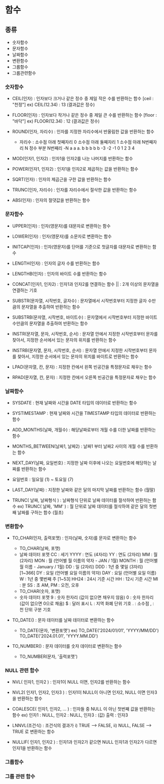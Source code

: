 # 함수

## 종류
- 숫자함수
- 문자함수
- 날짜함수
- 변환함수
- 그룹함수
- 그룹관련함수 

### 숫자함수
- CEIL(인자)    : 인자보다 크거나 같은 정수 중 제일 작은 수를 반환하는 함수
  [ceil : "천정"]   ex) CEIL(12.34) : 13    (결과값은 정수)

- FLOOR(인자)    : 인자보다 작거나 같은 정수 중 제일 큰 수를 반환하는 함수
  [floor : "바닥"]   ex) FLOOR(12.34) : 12    (결과값은 정수)

- ROUND(인자, 자리수)   : 인자를 지정한 자리수에서 반올림한 값을 반환하는 함수
    * 자리수  : 소수점 아래 첫째자리 0
               소수점 아래 둘째자리  1
               소수점 아래 N번째자리 N
               정수 부분 N번째리 -N
               a  a   a. b b b b b 
               -3 -2 -1  0 1 2 3 4

- MOD(인자1, 인자2)     : 인자1을 인자2를 나눈 나머지를 반환하는 함수
- POWER(인자1, 인자2)   : 인자1을 인자2로 제곱하는 값을 반환하는 함수
- SQRT(인자)            : 인자의 제곱근을 구한 값을 반환하는 함수
- TRUNC(인자, 자리수)   : 인자를 자리수에서 절삭한 값을 반환하는 함수
- ABS(인자)             : 인자의 절댓값을 반환하는 함수

### 문자함수
- UPPER(인자)           : 인자(영문자)를 대문자로 변환하는 함수
- LOWER(인자)           : 인자(영문자)를 소문자로 변환하는 함수
- INITCAP(인자)         : 인자(영문자)를 단어를 기준으로 첫글자를 대문자로 변환하는 함수

- LENGTH(인자)          : 인자의 글자 수를 반환하는 함수
- LENGTHB(인자)         : 인자의 바이트 수를 반환하는 함수

- CONCAT(인자1, 인자2)  : 인자1과 인자2를 연결하는 함수
    ||                  : 2개 이상의 문자열을 연결하는 기호

- SUBSTR(문자열, 시작번호, 글자수)
  : 문자열에서 시작번호부터 지정한 글자 수만큼의 문자열을 추출하여 반환하는 함수

- SUBSTRB(문자열, 시작번호, 바이트수)
  : 문자열에서 시작번호부터 지정한 바이트 수만큼의 문자열을 추출하여 반환하는 함수

- INSTR(문자열, 문자, 시작번호, 순서)
  : 문자열 안에서 지정한 시작번호부터 문자를 찾아서,
    지정한 순서에서 있는 문자의 위치를 반환하는 함수
      
- INSTRB(문자열, 문자, 시작번호, 순서)
  : 문자열 안에서 지정한 시작번호부터 문자를 찾아서,
    지정한 순서에서 있는 문자의 위치를 바이트로 반환하는 함수

- LPAD(문자열, 칸, 문자)    : 지정한 칸에서 왼쪽 빈공간을 특정문자로 채우는 함수
- RPAD(문자열, 칸, 문자)    : 지정한 칸에서 오른쪽 빈공간을 특정문자로 채우는 함수




### 날짜함수
- SYSDATE
 : 현재 날짜와 시간을 DATE 타입의 데이터로 반환하는 함수

- SYSTIMESTAMP
 : 현재 날짜와 시간을 TIMESTAMP 타입의 데이터로 반환하는 함수

- ADD_MONTHS(날짜, 개월수)
 : 해당날짜로부터 개월 수를 더한 날짜를 반환하는 함수

- MONTHS_BETWEEN(날짜1, 날짜2)
 : 날짜1 부터 날짜2 사이의 개월 수를 반환하는 함수

- NEXT_DAY(날짜, 요일번호)
 : 지정한 날짜 이후에 나오는 요일번호에 해당하는 날짜를 반환하는 함수
 * 요일번호 : 일요일 (1) ~ 토요일 (7)

- LAST_DAY(날짜)
 : 지정한 날짜와 같은 달의 마지막 날짜를 반환하는 함수 (월말)

- TRUNC( 날짜, 날짜형식 ) 
 : 날짜형식 단위로 날짜 데이터를 절삭하여 반환하는 함수
 ex) TRUNC( 날짜, 'MM' )
     : 월 단위로 날짜 데이터를 절삭하여 같은 달의 첫번째 날짜를 구하는 함수 (월초)




### 변환함수

- TO_CHAR(인자, 출력포맷)   : 인자(날짜, 숫자)를 문자로 변환하는 함수

  * TO_CHAR(날짜, 포맷)
  - 날짜 데이터 포맷
    CC          :       세기
    YYYY        :       연도 (4자리)
    YY          :       연도 (2자리)
    MM          :       월 (2자리)
    MON         :       월 (언어별 월 이름의 약자 - JAN / 1월)
    MONTH       :       월 (언어별 월 이름 - January / 1월)
    DD          :       일 (2자리)
    DDD         :       1년 중 몇일 (3자리) [1~366]
    DY          :       요일 (언어별 요일 이름의 약자)
    DAY         :       요일 (언어별 요일 이름)
    W           :       1년 중 몇번째 주 [1~53]
    HH24        :       24시 기준 시간
    HH          :       12시 기준 시간
    MI          :       분
    SS          :       초
    AM, PM      :       오전, 오후

  * TO_CHAR(숫자, 포맷)
  - 숫자 데이터 포맷
    9           :         숫자 한자리 (값이 없으면 채우지 않음)
    0           :         숫자 한자리 (값이 없으면 0으로 채움)
    $           :         달러 표시
    L           :         지역 화폐 단위 기호
    .           :         소수점
    ,           :         천 단위 구분 기호

- TO_DATE()         : 문자 데이터를 날짜 데이터로 변환하는 함수
  * TO_DATE(문자, '변환포맷')
    ex) TO_DATE('2024/01/01', 'YYYY/MM/DD')
        TO_DATE('2024.01.01', 'YYYY.MM.DD')

- TO_NUMBER()       : 문자 데이터를 숫자 데이터로 변환하는 함수
  * TO_NUMBER(문자, '출력포맷')


### NULL 관련 함수
- NVL( 인자1, 인자2 )
  : 인자1이 NULL 이면, 인자2를 반환하는 함수

- NVL2( 인자1, 인자2, 인자3 )
  : 인자1이 NULL이 아니면 인자2, NULL 이면 인자3을 반환하는 함수

- COALESCE( 인자1, 인자2, ... )
  : 인자들 중 NULL 이 아닌 첫번째 값을 반환하는 함수
     ex) 인자1 : NULL, 인자2 : NULL, 인자3 : (값)
         출력 : 인자3

- LNNVL(조건식)
  : 조건식의 결과가
    i) TRUE --> FALSE, 
    ii) NULL, FALSE --> TRUE 로 변환하는 함수

- NULLIF( 인자1, 인자2 )
  : 인자1과 인자2가 같으면 NULL
    인자1과 인자2가 다르면 인자1을 반환하는 함수


### 그룹함수


### 그룹 관련 함수


